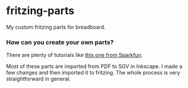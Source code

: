 # fritzing-parts
My custom  fritzing parts for breadboard.

### How can you create your own parts?
 There are plenty of tutorials like [this one from Sparkfun](https://learn.sparkfun.com/tutorials/make-your-own-fritzing-parts).
 
 
 Most of these parts are imported from PDF to SGV in Inkscape. I made a few changes and then imported it to fritzing. The whole process is very straightforward in general.
